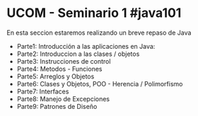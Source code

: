 # UCOM - Seminario 1 #java101

En esta seccion estaremos realizando un breve repaso de Java
* Parte1: Introducción a las aplicaciones en Java:
* Parte2: Introduccion a las clases / objetos
* Parte3: Instrucciones de control
* Parte4: Metodos - Funciones
* Parte5: Arreglos y Objetos
* Parte6: Clases y Objetos, POO - Herencia / Polimorfismo
* Parte7: Interfaces
* Parte8: Manejo de Excepciones
* Parte9: Patrones de Diseño


